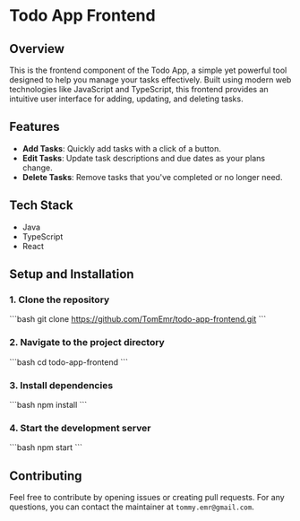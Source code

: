 # Todo App Frontend

## Overview

This is the frontend component of the Todo App, a simple yet powerful tool designed to help you manage your tasks effectively. Built using modern web technologies like JavaScript and TypeScript, this frontend provides an intuitive user interface for adding, updating, and deleting tasks.

## Features

- **Add Tasks**: Quickly add tasks with a click of a button.
- **Edit Tasks**: Update task descriptions and due dates as your plans change.
- **Delete Tasks**: Remove tasks that you've completed or no longer need.

## Tech Stack

- Java
- TypeScript
- React

## Setup and Installation

### 1. Clone the repository

\`\`\`bash
git clone https://github.com/TomEmr/todo-app-frontend.git
\`\`\`

### 2. Navigate to the project directory

\`\`\`bash
cd todo-app-frontend
\`\`\`

### 3. Install dependencies

\`\`\`bash
npm install
\`\`\`

### 4. Start the development server

\`\`\`bash
npm start
\`\`\`

## Contributing

Feel free to contribute by opening issues or creating pull requests. For any questions, you can contact the maintainer at `tommy.emr@gmail.com`.
